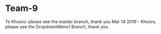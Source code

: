 # Team-9
To Khosro: please see the master branch, thank you
Mar 14 2019 - Khosro, please see the DropdownMenu1 Branch, thank you
